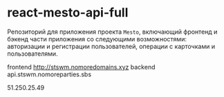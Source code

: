 # react-mesto-api-full
Репозиторий для приложения проекта `Mesto`, включающий фронтенд и бэкенд части приложения со следующими возможностями: авторизации и регистрации пользователей, операции с карточками и пользователями.
  
  frontend
http://stswm.nomoredomains.xyz
  backend
api.stswm.nomoreparties.sbs


51.250.25.49